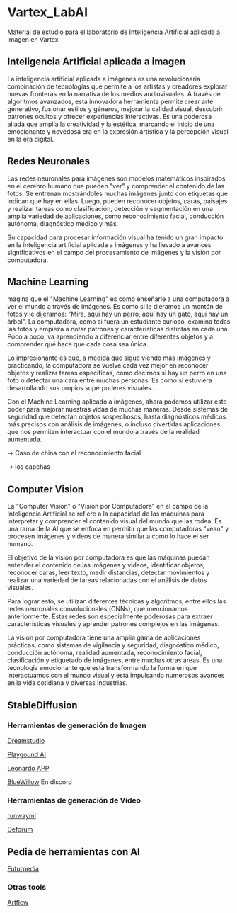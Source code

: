 # Vartex_LabAI

Material de estudio para el laboratorio de Inteligencia Artificial aplicada a imagen en Vartex



## Inteligencia Artificial aplicada a imagen 

La inteligencia artificial aplicada a imágenes es una revolucionaria combinación de tecnologías que permite a los artistas y creadores explorar nuevas fronteras en la narrativa de los medios audiovisuales. A través de algoritmos avanzados, esta innovadora herramienta permite crear arte generativo, fusionar estilos y géneros, mejorar la calidad visual, descubrir patrones ocultos y ofrecer experiencias interactivas. Es una poderosa aliada que amplía la creatividad y la estética, marcando el inicio de una emocionante y novedosa era en la expresión artística y la percepción visual en la era digital.



## Redes Neuronales 

Las redes neuronales para imágenes son modelos matemáticos inspirados en el cerebro humano que pueden "ver" y comprender el contenido de las fotos. Se entrenan mostrándoles muchas imágenes junto con etiquetas que indican qué hay en ellas. Luego, pueden reconocer objetos, caras, paisajes y realizar tareas como clasificación, detección y segmentación en una amplia variedad de aplicaciones, como reconocimiento facial, conducción autónoma, diagnóstico médico y más. 

Su capacidad para procesar información visual ha tenido un gran impacto en la inteligencia artificial aplicada a imágenes y ha llevado a avances significativos en el campo del procesamiento de imágenes y la visión por computadora.


## Machine Learning 

magina que el "Machine Learning" es como enseñarle a una computadora a ver el mundo a través de imágenes. Es como si le diéramos un montón de fotos y le dijéramos: "Mira, aquí hay un perro, aquí hay un gato, aquí hay un árbol". La computadora, como si fuera un estudiante curioso, examina todas las fotos y empieza a notar patrones y características distintas en cada una. Poco a poco, va aprendiendo a diferenciar entre diferentes objetos y a comprender qué hace que cada cosa sea única.

Lo impresionante es que, a medida que sigue viendo más imágenes y practicando, la computadora se vuelve cada vez mejor en reconocer objetos y realizar tareas específicas, como decirnos si hay un perro en una foto o detectar una cara entre muchas personas. Es como si estuviera desarrollando sus propios superpoderes visuales.

Con el Machine Learning aplicado a imágenes, ahora podemos utilizar este poder para mejorar nuestras vidas de muchas maneras. Desde sistemas de seguridad que detectan objetos sospechosos, hasta diagnósticos médicos más precisos con análisis de imágenes, o incluso divertidas aplicaciones que nos permiten interactuar con el mundo a través de la realidad aumentada.

→ Caso de china con el reconocimiento facial 

→ los capchas 


## Computer Vision 

La "Computer Vision" o "Visión por Computadora" en el campo de la Inteligencia Artificial se refiere a la capacidad de las máquinas para interpretar y comprender el contenido visual del mundo que las rodea. Es una rama de la AI que se enfoca en permitir que las computadoras "vean" y procesen imágenes y videos de manera similar a como lo hace el ser humano.

El objetivo de la visión por computadora es que las máquinas puedan entender el contenido de las imágenes y videos, identificar objetos, reconocer caras, leer texto, medir distancias, detectar movimientos y realizar una variedad de tareas relacionadas con el análisis de datos visuales.

Para lograr esto, se utilizan diferentes técnicas y algoritmos, entre ellos las redes neuronales convolucionales (CNNs), que mencionamos anteriormente. Estas redes son especialmente poderosas para extraer características visuales y aprender patrones complejos en las imágenes.

La visión por computadora tiene una amplia gama de aplicaciones prácticas, como sistemas de vigilancia y seguridad, diagnóstico médico, conducción autónoma, realidad aumentada, reconocimiento facial, clasificación y etiquetado de imágenes, entre muchas otras áreas. Es una tecnología emocionante que está transformando la forma en que interactuamos con el mundo visual y está impulsando numerosos avances en la vida cotidiana y diversas industrias.

## StableDiffusion









### Herramientas de generación de Imagen 


[Dreamstudio]()

[Playgound AI]()

[Leonardo APP]()

[BlueWillow]() En discord




### Herramientas de generación de Vídeo


[runwayml](https://app.runwayml.com)

[Deforum](https://deforum.github.io/)



## Pedia de herramientas con AI 

[Futurpedia](https://www.futurepedia.io/)

### Otras tools

[Artflow ](https://app.artflow.ai)



